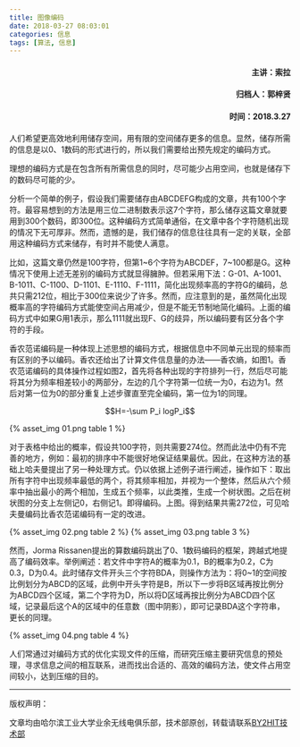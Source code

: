 ```yaml
---
title: 图像编码
date: 2018-03-27 08:03:01
categories: 信息
tags: [算法, 信息]
---
```


#### <p align="right"> 主讲：索拉</p>
#### <p align="right"> 归档人：郭梓贤</p>
#### <p align="right"> 时间：2018.3.27</p>
人们希望更高效地利用储存空间，用有限的空间储存更多的信息。显然，储存所需的信息是以0、1数码的形式进行的，所以我们需要给出预先规定的编码方式。

理想的编码方式是在包含所有所需信息的同时，尽可能少占用空间，也就是储存下的数码尽可能的少。

分析一个简单的例子，假设我们需要储存由ABCDEFG构成的文章，共有100个字符。最容易想到的方法是用三位二进制数表示这7个字符，那么储存这篇文章就要用到300个数码，即300位。这种编码方式简单通俗，在文章中各个字符随机出现的情况下无可厚非。然而，遗憾的是，我们储存的信息往往具有一定的关联，全部用这种编码方式来储存，有时并不能使人满意。
<!-- More -->
比如，这篇文章仍然是100字符，但第1~6个字符为ABCDEF，7~100都是G。这种情况下使用上述无差别的编码方式就显得臃肿。但若采用下法：G-01、A-1001、B-1011、C-1100、D-1101、E-1110、F-1111，简化出现频率高的字符G的编码，总共只需212位，相比于300位来说少了许多。然而，应注意到的是，虽然简化出现概率高的字符编码方式能使空间占用减少，但是不能无节制地简化编码。上面的编码方式中如果G用1表示，那么1111就出现F、G的歧异，所以编码要有区分各个字符的手段。

香农范诺编码是一种体现上述思想的编码方式，根据信息中不同单元出现的频率而有区别的予以编码。香农还给出了计算文件信息量的办法——香农熵，如图1。香农范诺编码的具体操作过程如图2，首先将各种出现的字符排列一行，然后尽可能将其分为频率相差较小的两部分，左边的几个字符第一位统一为0，右边为1。然后对第一位为0的部分重复上述步骤直至完全编码，第一位为1的同理。

<center> $$H=-\sum P_i logP_i$$ </center>

{% asset_img 01.png table 1 %}

对于表格中给出的概率，假设共100字符，则共需要274位。然而此法中仍有不完善的地方，例如：最初的排序中不能很好地保证结果最优。因此，在这种方法的基础上哈夫曼提出了另一种处理方式。仍以依据上述例子进行阐述，操作如下：取出所有字符中出现频率最低的两个，将其频率相加，并视为一个整体，然后从六个频率中抽出最小的两个相加，生成五个频率，以此类推，生成一个树状图。之后在树状图的分支上左侧记0，右侧记1。即得编码。上图。得到结果共需272位，可见哈夫曼编码比香农范诺编码有一定的改进。

{% asset_img 02.png table 2 %}
{% asset_img 03.png table 3 %}

然而，Jorma Rissanen提出的算数编码跳出了0、1数码编码的框架，跨越式地提高了编码效率。举例阐述：若文件中字符A的概率为0.1，B的概率为0.2，C为0.3，D为0.4。此时储存文件开头三个字符BDA，则操作方法为：将0~1的空间按比例划分为ABCD的区域，此例中开头字符是B，所以下一步将B区域再按比例分为ABCD四个区域，第二个字符为D，所以将D区域再按比例分为ABCD四个区域，记录最后这个A的区域中的任意数（图中阴影），即可记录BDA这个字符串，更长的同理。

{% asset_img 04.png table 4 %}

人们常通过对编码方式的优化实现文件的压缩，而研究压缩主要研究信息的预处理，寻求信息之间的相互联系，进而找出合适的、高效的编码方法，使文件占用空间较小，达到压缩的目的。


----
版权声明：

文章均由哈尔滨工业大学业余无线电俱乐部，技术部原创，转载请联系[BY2HIT技术部](hit.yuhaozhao@gmail.com)
